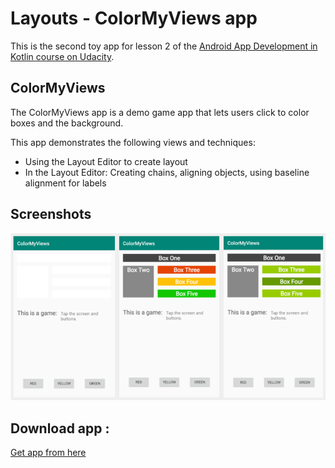 # Layouts - ColorMyViews app

This is the second toy app for lesson 2 of the [Android App Development in Kotlin course on Udacity](https://www.udacity.com/course/developing-android-apps-with-kotlin--ud9012).

## ColorMyViews

The ColorMyViews app is a demo game app that lets users click to color boxes and the background.

This app demonstrates the following views and techniques:
* Using the Layout Editor to create layout
* In the Layout Editor: Creating chains, aligning objects, using baseline alignment for labels

## Screenshots

![Screenshot1](screenshots/ColorMyViewsScreenshots.png)

## Download app :
[Get app from here](https://github.com/Arunm619/ColorMyViews/raw/master/colormyviews.apk)
